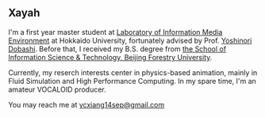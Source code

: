 ## Xayah

I'm a first year master student at [Laboratory of Information Media Environment](https://ime.ist.hokudai.ac.jp/) at Hokkaido University, fortunately advised by Prof. [Yoshinori Dobashi](https://ime.ist.hokudai.ac.jp/~doba/). Before that, I received my B.S. degree from [the School of Information Science & Technology, Beijing Forestry University](https://it.bjfu.edu.cn/).

Currently, my reserch interests center in physics-based animation, mainly in Fluid Simulation and High Performance Computing. In my spare time, I'm an amateur VOCALOID producer.

You may reach me at ycxiang14sep@gmail.com

